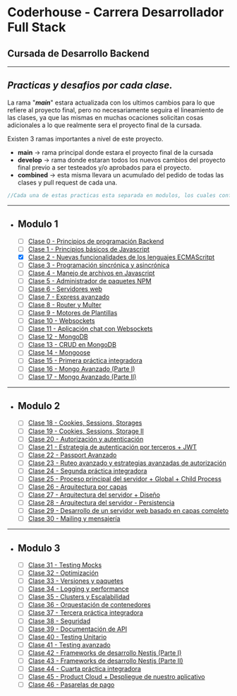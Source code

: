 # Coderhouse - Carrera Desarrollador Full Stack
## Cursada de Desarrollo Backend


---
## _**Practicas y desafios por cada clase.**_

La rama "_**main**_" estara actualizada con los ultimos cambios para lo que refiere al proyecto final, pero no necesariamente seguira el lineamiento de las clases, ya que las mismas en muchas ocaciones solicitan cosas adicionales a lo que realmente sera el proyecto final de la cursada.

Existen 3 ramas importantes a nivel de este proyecto.
- **main** -> rama principal donde estara el proyecto final de la cursada
- **develop** -> rama donde estaran todos los nuevos cambios del proyecto final previo a ser testeados y/o aprobados para el proyecto.
- **combined** -> esta misma llevara un acumulado del pedido de todas las clases y pull request de cada una.

 ```js
 //Cada una de estas practicas esta separada en modulos, los cuales conforman la finalidad de la cursada. Y estan asociadas a una pull request distinta. La unificacion de las clases estaran sobre la rama "combined"
 ```

---
- ## Modulo 1

  - [ ] [Clase 0 - Principios de programación Backend](#)
  - [ ] [Clase 1 - Principios básicos de Javascript](#)
  - [X] [Clase 2 - Nuevas funcionalidades de los lenguajes ECMAScritpt](https://github.com/ifritzler/coder-backend/pull/1)
  - [ ] [Clase 3 - Programación sincrónica y asincrónica](#)
  - [ ] [Clase 4 - Manejo de archivos en Javascript](#)
  - [ ] [Clase 5 - Administrador de paquetes NPM](#)
  - [ ] [Clase 6 - Servidores web](#)
  - [ ] [Clase 7 - Express avanzado](#)
  - [ ] [Clase 8 - Router y Multer](#)
  - [ ] [Clase 9 - Motores de Plantillas](#)
  - [ ] [Clase 10 - Websockets](#)
  - [ ] [Clase 11 - Aplicación chat con Websockets](#)
  - [ ] [Clase 12 - MongoDB](#)
  - [ ] [Clase 13 - CRUD en MongoDB](#)
  - [ ] [Clase 14 - Mongoose](#)
  - [ ] [Clase 15 - Primera práctica integradora](#)
  - [ ] [Clase 16 - Mongo Avanzado (Parte I)](#)
  - [ ] [Clase 17 - Mongo Avanzado (Parte II)](#)

---
- ## Modulo 2

  - [ ] [Clase 18 - Cookies, Sessions, Storages](#)
  - [ ] [Clase 19 - Cookies, Sessions, Storage II](#)
  - [ ] [Clase 20 - Autorización y autenticación](#)
  - [ ] [Clase 21 - Estrategia de autenticación por terceros + JWT](#)
  - [ ] [Clase 22 - Passport Avanzado](#)
  - [ ] [Clase 23 - Ruteo avanzado y estrategias avanzadas de autorización](#)
  - [ ] [Clase 24 - Segunda práctica integradora](#)
  - [ ] [Clase 25 - Proceso principal del servidor + Global + Child Process](#)
  - [ ] [Clase 26 - Arquitectura por capas](#)
  - [ ] [Clase 27 - Arquitectura del servidor + Diseño](#)
  - [ ] [Clase 28 - Arquitectura del servidor - Persistencia](#)
  - [ ] [Clase 29 - Desarrollo de un servidor web basado en capas completo](#)
  - [ ] [Clase 30 - Mailing y mensajería](#)

---
- ## Modulo 3

  - [ ] [Clase 31 - Testing Mocks](#)
  - [ ] [Clase 32 - Optimización](#)
  - [ ] [Clase 33 - Versiones y paquetes](#)
  - [ ] [Clase 34 - Logging y performance](#)
  - [ ] [Clase 35 - Clusters y Escalabilidad](#)
  - [ ] [Clase 36 - Orquestación de contenedores](#)
  - [ ] [Clase 37 - Tercera práctica integradora](#)
  - [ ] [Clase 38 - Seguridad](#)
  - [ ] [Clase 39 - Documentación de API](#)
  - [ ] [Clase 40 - Testing Unitario](#)
  - [ ] [Clase 41 - Testing avanzado](#)
  - [ ] [Clase 42 - Frameworks de desarrollo Nestjs (Parte I)](#)
  - [ ] [Clase 43 - Frameworks de desarrollo Nestjs (Parte II)](#)
  - [ ] [Clase 44 - Cuarta práctica integradora](#)
  - [ ] [Clase 45 - Product Cloud + Despliegue de nuestro aplicativo](#)
  - [ ] [Clase 46 - Pasarelas de pago](#)
